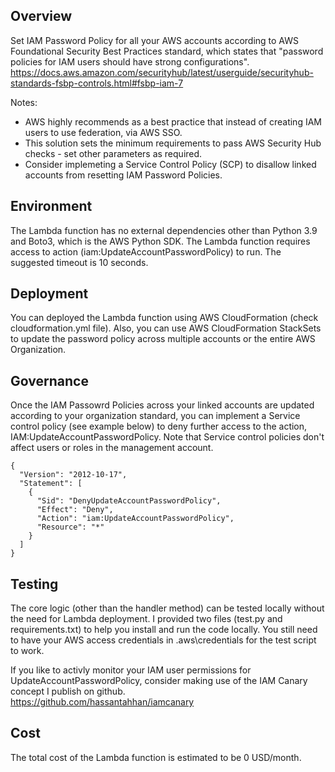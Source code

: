 ## Overview
Set IAM Password Policy for all your AWS accounts according to AWS Foundational Security Best Practices standard, which states that "password policies for IAM users should have strong configurations".<br/>
https://docs.aws.amazon.com/securityhub/latest/userguide/securityhub-standards-fsbp-controls.html#fsbp-iam-7<br/>

Notes:<br/>
- AWS highly recommends as a best practice that instead of creating IAM users to use federation, via AWS SSO.<br/>
- This solution sets the minimum requirements to pass AWS Security Hub checks - set other parameters as required.<br/>
- Consider implemeting a Service Control Policy (SCP) to disallow linked accounts from resetting IAM Password Policies.<br/>

## Environment
The Lambda function has no external dependencies other than Python 3.9 and Boto3, which is the AWS Python SDK. The Lambda function requires access to action (iam:UpdateAccountPasswordPolicy) to run. The suggested timeout is 10 seconds.<br/>

## Deployment
You can deployed the Lambda function using AWS CloudFormation (check cloudformation.yml file). Also, you can use AWS CloudFormation StackSets to update the password policy across multiple accounts or the entire AWS Organization.<br/>

## Governance
Once the IAM Passowrd Policies across your linked accounts are updated according to your organization standard, you can implement a Service control policy (see example below) to deny further access to the action,  IAM:UpdateAccountPasswordPolicy. Note that Service control policies don't affect users or roles in the management account. <br/>
```
{
  "Version": "2012-10-17",
  "Statement": [
    {
      "Sid": "DenyUpdateAccountPasswordPolicy",
      "Effect": "Deny",
      "Action": "iam:UpdateAccountPasswordPolicy",
      "Resource": "*"
    }
  ]
}
```
## Testing
The core logic (other than the handler method) can be tested locally without the need for Lambda deployment. I provided two files (test.py and requirements.txt) to help you install and run the code locally. You still need to have your AWS access credentials in .aws\credentials for the test script to work. <br/>

If you like to activly monitor your IAM user permissions for UpdateAccountPasswordPolicy, consider making use of the IAM Canary concept I publish on github. <br/> https://github.com/hassantahhan/iamcanary <br/>

## Cost
The total cost of the Lambda function is estimated to be 0 USD/month.
